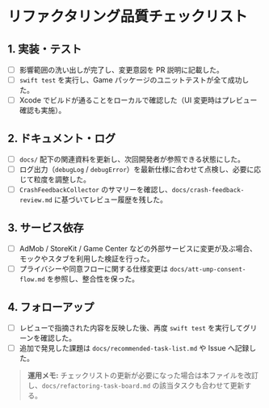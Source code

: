 # リファクタリング品質チェックリスト

<!-- PR 提出前に最低限満たすべき項目を明文化し、レビュー抜け漏れを防止する -->

## 1. 実装・テスト
- [ ] 影響範囲の洗い出しが完了し、変更意図を PR 説明に記載した。
- [ ] `swift test` を実行し、Game パッケージのユニットテストが全て成功した。
- [ ] Xcode でビルドが通ることをローカルで確認した（UI 変更時はプレビュー確認も実施）。

## 2. ドキュメント・ログ
- [ ] `docs/` 配下の関連資料を更新し、次回開発者が参照できる状態にした。
- [ ] ログ出力（`debugLog` / `debugError`）を最新仕様に合わせて点検し、必要に応じて粒度を調整した。
- [ ] `CrashFeedbackCollector` のサマリーを確認し、`docs/crash-feedback-review.md` に基づいてレビュー履歴を残した。

## 3. サービス依存
- [ ] AdMob / StoreKit / Game Center などの外部サービスに変更が及ぶ場合、モックやスタブを利用した検証を行った。
- [ ] プライバシーや同意フローに関する仕様変更は `docs/att-ump-consent-flow.md` を参照し、整合性を保った。

## 4. フォローアップ
- [ ] レビューで指摘された内容を反映した後、再度 `swift test` を実行してグリーンを確認した。
- [ ] 追加で発見した課題は `docs/recommended-task-list.md` や Issue へ記録した。

> **運用メモ:** チェックリストの更新が必要になった場合は本ファイルを改訂し、`docs/refactoring-task-board.md` の該当タスクも合わせて更新する。
